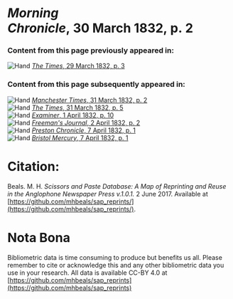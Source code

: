 # *Morning Chronicle*, 30 March 1832, p. 2  
  
### Content from this page previously appeared in:  
![Hand](http://scissorsandpaste.net/wp-content/uploads/2017/06/smallhandpointer.png) [*The Times*, 29 March 1832, p. 3](https://mhbeals.github.io/sap_html/The-Times/The-Times-29-March-1832-p-3)  
  
### Content from this page subsequently appeared in:  
![Hand](http://scissorsandpaste.net/wp-content/uploads/2017/06/smallhandpointer.png) [*Manchester Times*, 31 March 1832, p. 2](https://mhbeals.github.io/sap_html/Manchester-Times/Manchester-Times-31-March-1832-p-2)  
![Hand](http://scissorsandpaste.net/wp-content/uploads/2017/06/smallhandpointer.png) [*The Times*, 31 March 1832, p. 5](https://mhbeals.github.io/sap_html/The-Times/The-Times-31-March-1832-p-5)  
![Hand](http://scissorsandpaste.net/wp-content/uploads/2017/06/smallhandpointer.png) [*Examiner*, 1 April 1832, p. 10](https://mhbeals.github.io/sap_html/Examiner/Examiner-1-April-1832-p-10)  
![Hand](http://scissorsandpaste.net/wp-content/uploads/2017/06/smallhandpointer.png) [*Freeman's Journal*, 2 April 1832, p. 2](https://mhbeals.github.io/sap_html/Freeman's-Journal/Freeman's-Journal-2-April-1832-p-2)  
![Hand](http://scissorsandpaste.net/wp-content/uploads/2017/06/smallhandpointer.png) [*Preston Chronicle*, 7 April 1832, p. 1](https://mhbeals.github.io/sap_html/Preston-Chronicle/Preston-Chronicle-7-April-1832-p-1)  
![Hand](http://scissorsandpaste.net/wp-content/uploads/2017/06/smallhandpointer.png) [*Bristol Mercury*, 7 April 1832, p. 1](https://mhbeals.github.io/sap_html/Bristol-Mercury/Bristol-Mercury-7-April-1832-p-1)  


# Citation: 

Beals. M. H. *Scissors and Paste Database: A Map of Reprinting and Reuse in the Anglophone Newspaper Press v.1.0.1.* 2 June 2017. Available at [https://github.com/mhbeals/sap_reprints/](https://github.com/mhbeals/sap_reprints/). 

# Nota Bona

Bibliometric data is time consuming to produce but benefits us all. Please remember to cite or acknowledge this and any other bibliometric data you use in your research. All data is available CC-BY 4.0 at [https://github.com/mhbeals/sap_reprints](https://github.com/mhbeals/sap_reprints)